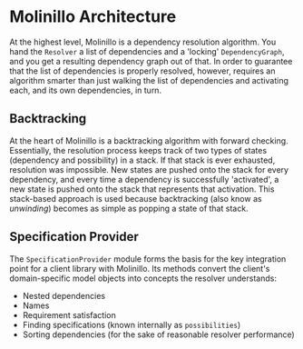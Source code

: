 # Molinillo Architecture

At the highest level, Molinillo is a dependency resolution algorithm.
You hand the `Resolver` a list of dependencies and a 'locking' `DependencyGraph`, and you get a resulting dependency graph out of that.
In order to guarantee that the list of dependencies is properly resolved, however, requires an algorithm smarter than just walking the list of dependencies and activating each, and its own dependencies, in turn.

## Backtracking

At the heart of Molinillo is a backtracking algorithm with forward checking.
Essentially, the resolution process keeps track of two types of states (dependency and possibility) in a stack.
If that stack is ever exhausted, resolution was impossible.
New states are pushed onto the stack for every dependency, and every time a dependency is successfully 'activated', a new state is pushed onto the stack that represents that activation.
This stack-based approach is used because backtracking (also know as *unwinding*) becomes as simple as popping a state of that stack.


## Specification Provider

The `SpecificationProvider` module forms the basis for the key integration point for a client library with Molinillo.
Its methods convert the client's domain-specific model objects into concepts the resolver understands:

- Nested dependencies
- Names
- Requirement satisfaction
- Finding specifications (known internally as `possibilities`)
- Sorting dependencies (for the sake of reasonable resolver performance)
